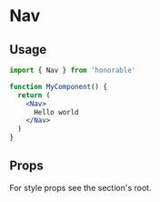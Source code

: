 # Nav

## Usage

```jsx
import { Nav } from 'honorable'

function MyComponent() {
  return (
    <Nav>
      Hello world
    </Nav>
  )
}
```

## Props

For style props see the section's root.
